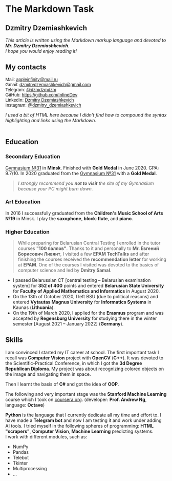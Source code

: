 # The Markdown Task
## Dzmitry Dzemiashkevich
_This article is written using the Markdown markup language and devoted to **Mr. Dzmitry Dzemiashkevich**._
<br>
_I hope you would enjoy reading it!_

## My contacts
<pre style="font-family:helvetica">
Mail: <a href="mailto:appleinfinity@mail.ru">appleinfinity@mail.ru</a>
Gmail: <a href="mailto:dzmitrydzemiashkevich@gmail.com">dzmitrydzemiashkevich@gmail.com</a>
Telegram: <a href="https://t.me/dzmdzmdzmu">@dzmdzmdzm</a>
GitHub: <a href="https://github.com/InfineDev">https://github.com/InfineDev</a>
LinkedIn: <a href="https://www.linkedin.com/in/dzmitry-dzemiashkevich-9aa178200/">Dzmitry Dzemiashkevich</a>
Instagram: <a href="https://www.instagram.com/dzmitry_dzemiashkevich/">@dzmitry_dzemiashkevich</a>
</pre>
_I used a bit of HTML here because I didn't find how to compound the syntax highlighting and links using the Markdown._<br><br>


## Education
### __Secondary Education__
[Gymnasium №31](http://gymn31.minsk.edu.by/) in __Minsk__. Finished with __Gold Medal__ in June 2020.
GPA: 9.7/10.
In 2020 graduated from the [Gymnasium №31](http://gymn31.minsk.edu.by/) with a __Gold Medal__.
> _I strongly recommend you __not to visit__ the site of my Gymnasium because your PC might burn down._


### __Art Education__
In 2016 I successfully graduated from the __Children's Music School of Arts №19__ in Minsk. I play the __saxophone__, __block-flute__, and __piano__.
### __Higher Education__
>While preparing for Belarusian Central Testing I enrolled in the tutor courses __"100 баллов"__. Thanks to it and personally to __Mr. Евгений Борисович Ливянт__, I visited a few __EPAM TechTalks__ and after finishing the courses received the __recommendation letter__ for working at __EPAM__. One of the courses I visited was devoted to the basics of computer science and led by __Dmitry Samal__.<br>

* I passed Belarussian CT [central testing – Belarusian examination system] for __352 of 400__ points and entered __Belarusian State University__ for __Faculty of Applied Mathematics and Informatics__ in August 2020.<br>
* On the 13th of October 2020, I left BSU (due to political reasons) and entered __Vytautas Magnus University__ for __Informatics Systems__ in Kaunas (__Lithuania__).
* On the 19th of March 2020, I applied for the __Erasmus__ program and was accepted by __Regensburg University__ for studying there in the winter semester [August 2021 – January 2022] (__Germany__).


## Skills
I am convinced I started my IT career at school. The first important task I recall was __Computer Vision__ project with __OpenCV__ (__C++__). It was devoted to the Scientific-Practical Conference, in which I got the __3d Degree Republican Diploma__. My project was about recognizing colored objects on the image and navigating them in space.<br>

Then I learnt the basis of __C#__ and got the idea of __OOP__.<br>

The following and very important stage was the __Stanford Machine Learning__ course which I took on [coursera.org](https://www.coursera.org/). (developer: __Prof. Andrew Ng__, language: __Octave__)<br>

__Python__ is the language that I currently dedicate all my time and effort to. I have made a __Telegram bot__ and now I am testing it and work under adding AI tools. I tried myself in the following spheres of programming: __HTML "scrapers"__, __Computer Vision__, __Machine Learning__ predicting systems.<br>
I work with different modules, such as:

* NumPy
* Pandas
* Telebot
* Tkinter
* Multiprocessing
* ...

